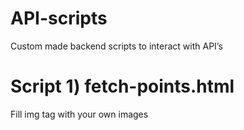 # API-scripts
Custom made backend scripts to interact with API’s

# Script 1) fetch-points.html
Fill img tag with your own images
